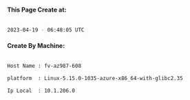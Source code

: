 
   
#### This Page Create at:

```bash

2023-04-19 - 06:48:05 UTC

```

#### Create By Machine:

```bash

Host Name : fv-az987-608

platform  : Linux-5.15.0-1035-azure-x86_64-with-glibc2.35

Ip Local  : 10.1.206.0

```

